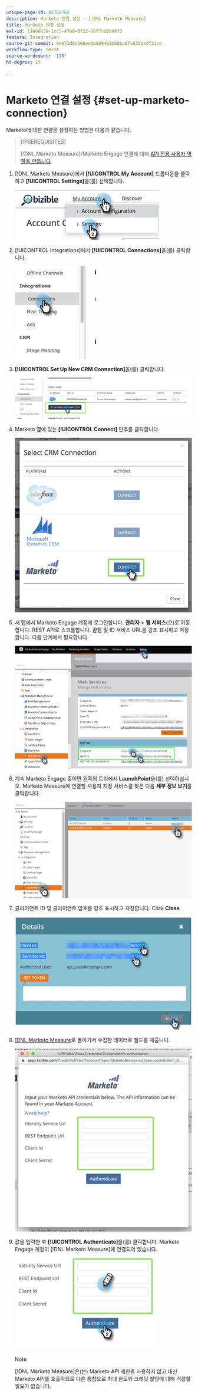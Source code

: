 ```yaml
---
unique-page-id: 42762762
description: Marketo 연결 설정 - [!DNL Marketo Measure]
title: Marketo 연결 설정
exl-id: 11660539-1cc5-4768-8f22-d6f7cd0b94f3
feature: Integration
source-git-commit: 9e672d0c568ee0b889461bb8ba6fc6333edf31ce
workflow-type: tm+mt
source-wordcount: '178'
ht-degree: 1%

---
```


# Marketo 연결 설정 {#set-up-marketo-connection}

Marketo에 대한 연결을 설정하는 방법은 다음과 같습니다.

>[!PREREQUISITES]
>
>[!DNL Marketo Measure]/Marketo Engage 연결에 대해 [API 전용 사용자 역할을 만듭니다](https://experienceleague.adobe.com/docs/marketo/using/product-docs/administration/users-and-roles/create-an-api-only-user.html).

1. [!DNL Marketo Measure]에서 **[!UICONTROL My Account]** 드롭다운을 클릭하고 **[!UICONTROL Settings]**&#x200B;을(를) 선택합니다.

   ![](assets/set-up-marketo-connection-1.png)

1. [!UICONTROL Integrations]에서 **[!UICONTROL Connections]**&#x200B;을(를) 클릭합니다.

   ![](assets/set-up-marketo-connection-2.png)

1. **[!UICONTROL Set Up New CRM Connection]**&#x200B;을(를) 클릭합니다.

   ![](assets/set-up-marketo-connection-3.png)

1. Marketo 옆에 있는 **[!UICONTROL Connect]** 단추를 클릭합니다.

   ![](assets/set-up-marketo-connection-4.png)

1. 새 탭에서 Marketo Engage 계정에 로그인합니다. **관리자** > **웹 서비스**(으)로 이동합니다. REST API로 스크롤합니다. 끝점 및 ID 서비스 URL을 강조 표시하고 저장합니다. 다음 단계에서 필요합니다.

   ![](assets/set-up-marketo-connection-5.png)

1. 계속 Marketo Engage 중이면 왼쪽의 트리에서 **LaunchPoint**&#x200B;을(를) 선택하십시오. Marketo Measure에 연결할 사용자 지정 서비스를 찾은 다음 **세부 정보 보기**&#x200B;를 클릭합니다.

   ![](assets/set-up-marketo-connection-6.png)

1. 클라이언트 ID 및 클라이언트 암호를 강조 표시하고 저장합니다. Click **Close**.

   ![](assets/set-up-marketo-connection-7.png)

1. [!DNL Marketo Measure](으)로 돌아가서 수집한 데이터로 필드를 채웁니다.

   ![](assets/set-up-marketo-connection-8.png)

1. 값을 입력한 후 **[!UICONTROL Authenticate]**&#x200B;을(를) 클릭합니다. Marketo Engage 계정이 [!DNL Marketo Measure]에 연결되어 있습니다.

   ![](assets/set-up-marketo-connection-9.png)

   >[!NOTE]
   >
   >[!DNL Marketo Measure]은(는) Marketo API 제한을 사용하지 않고 대신 Marketo API를 호출하므로 다른 통합으로 최대 한도와 크레딧 할당에 대해 걱정할 필요가 없습니다.
